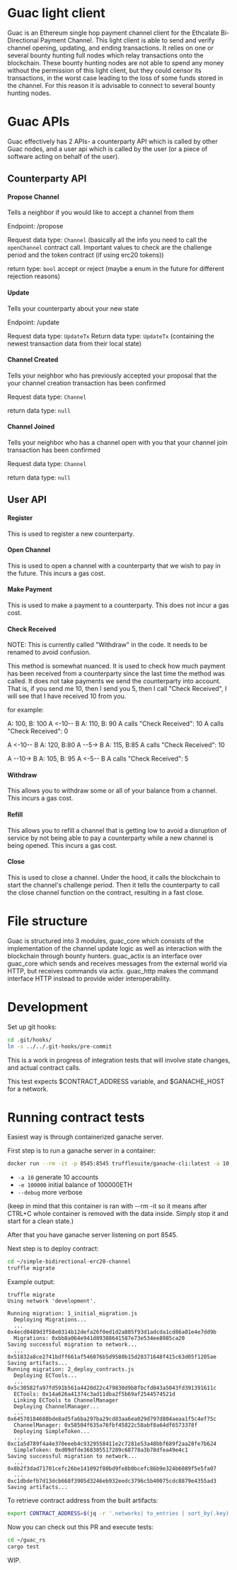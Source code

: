 # Guac light client

Guac is an Ethereum single hop payment channel client for the Ethcalate Bi-Directional Payment
Channel. This light client is able to send and verify channel opening, updating, and ending
transactions. It relies on one or several bounty hunting full nodes which relay transactions
onto the blockchain. These bounty hunting nodes are not able to spend any money without the
permission of this light client, but they could censor its transactions, in the worst case leading
to the loss of some funds stored in the channel. For this reason it is advisable to connect to
several bounty hunting nodes.

# Guac APIs

Guac effectively has 2 APIs- a counterparty API which is called by other Guac nodes, and a user api which is called by the user (or a piece of software acting on behalf of the user).

## Counterparty API

#### Propose Channel

Tells a neighbor if you would like to accept a channel from them

Endpoint: /propose

Request data type: `Channel` (basically all the info you need to call the
`openChannel` contract call. Important values to check are the challenge period and the token
contract (if using erc20 tokens))

return type: `bool` accept or reject (maybe a enum in the future for different rejection reasons)

#### Update

Tells your counterparty about your new state

Endpoint: /update

Request data type: `UpdateTx`
Return data type: `UpdateTx` (containing the newest transaction data from their local state)

#### Channel Created

Tells your neighbor who has previously accepted your proposal that the your channel creation transaction
has been confirmed

Request data type: `Channel`

return data type: `null`

#### Channel Joined

Tells your neighbor who has a channel open with you that your channel join transaction has been confirmed

Request data type: `Channel`

return data type: `null`

## User API

#### Register

This is used to register a new counterparty.

#### Open Channel

This is used to open a channel with a counterparty that we wish to pay in the future. This incurs a gas cost.

#### Make Payment

This is used to make a payment to a counterparty. This does not incur a gas cost.

#### Check Received

NOTE: This is currently called "Withdraw" in the code. It needs to be renamed to avoid confusion.

This method is somewhat nuanced. It is used to check how much payment has been received from a counterparty since the last time the method was called. It does not take payments we send the counterparty into account. That is, if you send me 10, then I send you 5, then I call "Check Received", I will see that I have received 10 from you.

for example:

A: 100, B: 100
A <-10-- B
A: 110, B: 90
A calls "Check Received": 10
A calls "Check Received": 0

A <-10-- B
A: 120, B:80
A --5-> B
A: 115, B:85
A calls "Check Received": 10

A --10-> B
A: 105, B: 95
A <-5-- B
A calls "Check Received": 5

#### Withdraw

This allows you to withdraw some or all of your balance from a channel. This incurs a gas cost.

#### Refill

This allows you to refill a channel that is getting low to avoid a disruption of service by not being able to pay a counterparty while a new channel is being opened. This incurs a gas cost.

#### Close

This is used to close a channel. Under the hood, it calls the blockchain to start the channel's challenge period. Then it tells the counterparty to call the close channel function on the contract, resulting in a fast close.

# File structure

Guac is structured into 3 modules, guac_core which consists of the implementation of the channel
update logic as well as interaction with the blockchain through bounty hunters. guac_actix is an
interface over guac_core which sends and receives messages from the external world via HTTP, but
receives commands via actix. guac_http makes the command interface HTTP instead to provide wider
interoperability.

# Development

Set up git hooks:

```sh
cd .git/hooks/
ln -s ../../.git-hooks/pre-commit
```

This is a work in progress of integration tests that will involve state changes, and actual contract calls.

This test expects $CONTRACT_ADDRESS variable, and $GANACHE_HOST for a
network.

# Running contract tests

Easiest way is through containerized ganache server.

First step is to run a ganache server in a container:

```sh
docker run --rm -it -p 8545:8545 trufflesuite/ganache-cli:latest -a 10 -e 100000  --debug
```

- `-a 10` generate 10 accounts
- `-e 100000` initial balance of 100000ETH
- `--debug` more verbose

(keep in mind that this container is ran with --rm -it so it means after CTRL+C whole container is removed with the data inside. Simply stop it and start for a clean state.)

After that you have ganache server listening on port 8545.

Next step is to deploy contract:

```sh
cd ~/simple-bidirectional-erc20-channel
truffle migrate
```

Example output:

```
truffle migrate
Using network 'development'.

Running migration: 1_initial_migration.js
  Deploying Migrations...
  ... 0x4ecd0489d3f58e0314b12defa26f0ed1d2a805f93d1adcda1cd86a01e4e7dd9b
  Migrations: 0xbb8a064e941d89388641587e73e534ee8985ca20
Saving successful migration to network...
  ... 0x51832a8ce2741bdff661af546076b5d9580b15d28371648f415c63d05f1205ae
Saving artifacts...
Running migration: 2_deploy_contracts.js
  Deploying ECTools...
  ... 0x5c30582fa97fd591b561a4420d22c479830d9b8fbcfd043a5043fd391391611c
  ECTools: 0x14a626a41374c3ad11dba2f5b69af2544574521d
  Linking ECTools to ChannelManager
  Deploying ChannelManager...
  ... 0x64570184688bde8ad5fa6ba297ba29cd83aa6ea029d797d804aeaa1f5c4ef75c
  ChannelManager: 0x58504f635a76fbf45822c58abf8a64df6573378f
  Deploying SimpleToken...
  ... 0xc1a5d789f4a4e370eeeb4c9329558411e2c7281e53a48bbf689f2aa28fe7b624
  SimpleToken: 0xd09dfde368305517289c68778a3b78dfea49e4c1
Saving successful migration to network...
  ... 0x8b2f3dad71701cefc26be141092f80bd9fe8b0bcefc86b9e324b6089f5e5fa07
  ... 0xc1dbdefb7d13dcb668f3905d3246eb932eedc3796c5b40075cdc8879e4355ad3
Saving artifacts...
```

To retrieve contract address from the built artifacts:

```sh
export CONTRACT_ADDRESS=$(jq -r '.networks| to_entries | sort_by(.key) | last.value.address' build/contracts/ChannelManager.json)
```

Now you can check out this PR and execute tests:

```sh
cd ~/guac_rs
cargo test
```

WIP.
